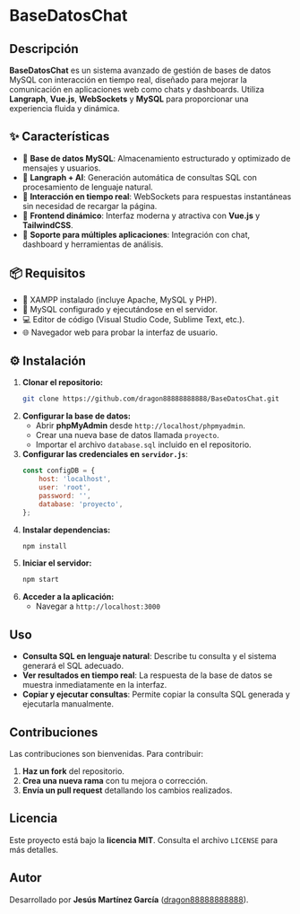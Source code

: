 #  BaseDatosChat

## Descripción
**BaseDatosChat** es un sistema avanzado de gestión de bases de datos MySQL con interacción en tiempo real, diseñado para mejorar la comunicación en aplicaciones web como chats y dashboards. Utiliza **Langraph**, **Vue.js**, **WebSockets** y **MySQL** para proporcionar una experiencia fluida y dinámica.

## ✨ Características
- 🔹 **Base de datos MySQL**: Almacenamiento estructurado y optimizado de mensajes y usuarios.
- 🔹 **Langraph + AI**: Generación automática de consultas SQL con procesamiento de lenguaje natural.
- 🔹 **Interacción en tiempo real**: WebSockets para respuestas instantáneas sin necesidad de recargar la página.
- 🔹 **Frontend dinámico**: Interfaz moderna y atractiva con **Vue.js** y **TailwindCSS**.
- 🔹 **Soporte para múltiples aplicaciones**: Integración con chat, dashboard y herramientas de análisis.

## 📦 Requisitos
- 🔧 XAMPP instalado (incluye Apache, MySQL y PHP).
- 🐬 MySQL configurado y ejecutándose en el servidor.
- 💻 Editor de código (Visual Studio Code, Sublime Text, etc.).
- 🌐 Navegador web para probar la interfaz de usuario.

## ⚙️ Instalación
1. **Clonar el repositorio:**
   ```bash
   git clone https://github.com/dragon88888888888/BaseDatosChat.git
   ```
2. **Configurar la base de datos:**
   - Abrir **phpMyAdmin** desde `http://localhost/phpmyadmin`.
   - Crear una nueva base de datos llamada `proyecto`.
   - Importar el archivo `database.sql` incluido en el repositorio.
3. **Configurar las credenciales en `servidor.js`**:
   ```js
   const configDB = {
       host: 'localhost',
       user: 'root',
       password: '',
       database: 'proyecto',
   };
   ```
4. **Instalar dependencias:**
   ```bash
   npm install
   ```
5. **Iniciar el servidor:**
   ```bash
   npm start
   ```
6. **Acceder a la aplicación:**
   - Navegar a `http://localhost:3000`

## Uso
- **Consulta SQL en lenguaje natural**: Describe tu consulta y el sistema generará el SQL adecuado.
- **Ver resultados en tiempo real**: La respuesta de la base de datos se muestra inmediatamente en la interfaz.
- **Copiar y ejecutar consultas**: Permite copiar la consulta SQL generada y ejecutarla manualmente.

## Contribuciones
Las contribuciones son bienvenidas. Para contribuir:
1. **Haz un fork** del repositorio.
2. **Crea una nueva rama** con tu mejora o corrección.
3. **Envía un pull request** detallando los cambios realizados.

## Licencia
Este proyecto está bajo la **licencia MIT**. Consulta el archivo `LICENSE` para más detalles.

## Autor
Desarrollado por **Jesús Martínez García** ([dragon88888888888](https://github.com/dragon88888888888)).

